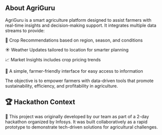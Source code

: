 ## About AgriGuru

AgriGuru is a smart agriculture platform designed to assist farmers with real-time insights and decision-making support. It integrates multiple data streams to provide:

🌾 Crop Recommendations based on region, season, and conditions

☀️ Weather Updates tailored to location for smarter planning

📈 Market Insights includes crop pricing trends 

📱 A simple, farmer-friendly interface for easy access to information

The objective is to empower farmers with data-driven tools that promote sustainability, efficiency, and profitability in agriculture.

## 🏆 Hackathon Context

🎯 This project was originally developed by our team as part of a 2-day hackathon organized by Infosys.
It was built collaboratively as a rapid prototype to demonstrate tech-driven solutions for agricultural challenges.




